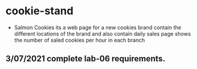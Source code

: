 # cookie-stand

* Salmon Cookies its a web page for a new cookies brand contain the different locations of the brand and also contain daily sales page shows the number of saled cookies per hour
 in each branch  
 
 
 ## 3/07/2021 complete lab-06 requirements.
